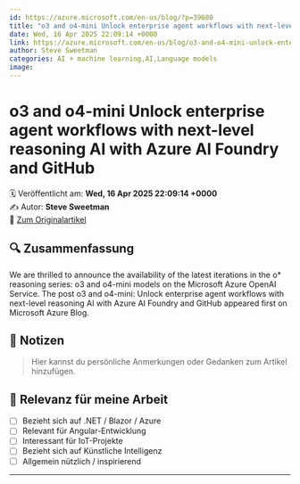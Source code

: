 ```yaml
---
id: https://azure.microsoft.com/en-us/blog/?p=39680
title: "o3 and o4-mini Unlock enterprise agent workflows with next-level reasoning AI with Azure AI Foundry and GitHub"
date: Wed, 16 Apr 2025 22:09:14 +0000
link: https://azure.microsoft.com/en-us/blog/o3-and-o4-mini-unlock-enterprise-agent-workflows-with-next-level-reasoning-ai-with-azure-ai-foundry-and-github/
author: Steve Sweetman
categories: AI + machine learning,AI,Language models
image: 
---
```


# o3 and o4-mini Unlock enterprise agent workflows with next-level reasoning AI with Azure AI Foundry and GitHub

🗓️ Veröffentlicht am: **Wed, 16 Apr 2025 22:09:14 +0000**  
✍️ Autor: **Steve Sweetman**  
🔗 [Zum Originalartikel](https://azure.microsoft.com/en-us/blog/o3-and-o4-mini-unlock-enterprise-agent-workflows-with-next-level-reasoning-ai-with-azure-ai-foundry-and-github/)

## 🔍 Zusammenfassung

We are thrilled to announce the availability of the latest iterations in the o* reasoning series: o3 and o4-mini models on the Microsoft Azure OpenAI Service. The post o3 and o4-mini: Unlock enterprise agent workflows with next-level reasoning AI with Azure AI Foundry and GitHub appeared first on Microsoft Azure Blog. 

## 📌 Notizen

> Hier kannst du persönliche Anmerkungen oder Gedanken zum Artikel hinzufügen.

## 🧠 Relevanz für meine Arbeit

- [ ] Bezieht sich auf .NET / Blazor / Azure
- [ ] Relevant für Angular-Entwicklung
- [ ] Interessant für IoT-Projekte
- [ ] Bezieht sich auf Künstliche Intelligenz
- [ ] Allgemein nützlich / inspirierend

---
